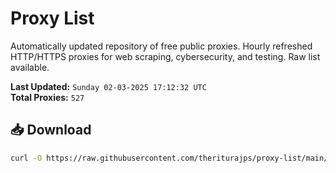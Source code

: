 # Proxy List

Automatically updated repository of free public proxies. Hourly refreshed HTTP/HTTPS proxies for web scraping, cybersecurity, and testing. Raw list available.

**Last Updated:** `Sunday 02-03-2025 17:12:32 UTC`  
**Total Proxies:** `527`

## 📥 Download
```bash
curl -O https://raw.githubusercontent.com/theriturajps/proxy-list/main/proxies.txt
